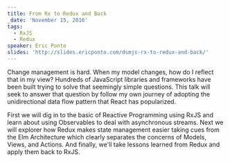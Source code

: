 ```yaml
---
title: From Rx to Redux and Back
_date: 'November 15, 2016'
tags:
  - RxJS
  - Redux
speaker: Eric Ponto
slides: 'http://slides.ericponto.com/dsmjs-rx-to-redux-and-back/'
---
```


Change management is hard. When my model changes, how do I reflect that in my
view? Hundreds of JavaScript libraries and frameworks have been built trying to
solve that seemingly simple questions. This talk will seek to answer that
question by follow my own journey of adopting the unidirectional data flow
pattern that React has popularized.

First we will dig in to the basic of Reactive Programming using RxJS and learn
about using Observables to deal with asynchronous streams. Next we will
explorer how Redux makes state management easier taking cues from the Elm
Architecture which clearly separates the concerns of Models, Views, and
Actions. And finally, we'll take lessons learned from Redux and apply them back
to RxJS.
